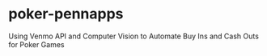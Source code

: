 # poker-pennapps
Using Venmo API and Computer Vision to Automate Buy Ins and Cash Outs for Poker Games
